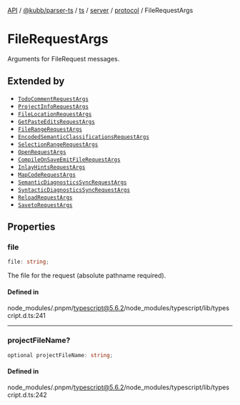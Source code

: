 [API](../../../../../../../../../packages.md) / [@kubb/parser-ts](../../../../../../../index.md) / [ts](../../../../../index.md) / [server](../../../index.md) / [protocol](../index.md) / FileRequestArgs

# FileRequestArgs

Arguments for FileRequest messages.

## Extended by

- [`TodoCommentRequestArgs`](TodoCommentRequestArgs.md)
- [`ProjectInfoRequestArgs`](ProjectInfoRequestArgs.md)
- [`FileLocationRequestArgs`](FileLocationRequestArgs.md)
- [`GetPasteEditsRequestArgs`](GetPasteEditsRequestArgs.md)
- [`FileRangeRequestArgs`](FileRangeRequestArgs.md)
- [`EncodedSemanticClassificationsRequestArgs`](EncodedSemanticClassificationsRequestArgs.md)
- [`SelectionRangeRequestArgs`](SelectionRangeRequestArgs.md)
- [`OpenRequestArgs`](OpenRequestArgs.md)
- [`CompileOnSaveEmitFileRequestArgs`](CompileOnSaveEmitFileRequestArgs.md)
- [`InlayHintsRequestArgs`](InlayHintsRequestArgs.md)
- [`MapCodeRequestArgs`](MapCodeRequestArgs.md)
- [`SemanticDiagnosticsSyncRequestArgs`](SemanticDiagnosticsSyncRequestArgs.md)
- [`SyntacticDiagnosticsSyncRequestArgs`](SyntacticDiagnosticsSyncRequestArgs.md)
- [`ReloadRequestArgs`](ReloadRequestArgs.md)
- [`SavetoRequestArgs`](SavetoRequestArgs.md)

## Properties

### file

```ts
file: string;
```

The file for the request (absolute pathname required).

#### Defined in

node\_modules/.pnpm/typescript@5.6.2/node\_modules/typescript/lib/typescript.d.ts:241

***

### projectFileName?

```ts
optional projectFileName: string;
```

#### Defined in

node\_modules/.pnpm/typescript@5.6.2/node\_modules/typescript/lib/typescript.d.ts:242
